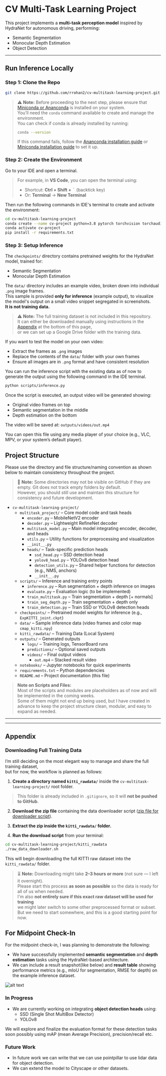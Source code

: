 # CV Multi-Task Learning Project

This project implements a **multi-task perception model** inspired by HydraNet for autonomous driving, performing:
- Semantic Segmentation
- Monocular Depth Estimation
- Object Detection

---

## Run Inference Locally

### Step 1: Clone the Repo

```bash
git clone https://github.com/rrohan2/cv-multitask-learning-project.git
```

> ⚠️ **Note:** Before proceeding to the next step, please ensure that [Miniconda or Ananconda](https://www.anaconda.com/download/success) is installed on your system.  
> You’ll need the `conda` command available to create and manage the environment.  
> You can check if conda is already installed by running:
> ```bash
> conda --version
> ```
> If this command fails, follow the [Ananconda installation guide](https://www.anaconda.com/docs/getting-started/anaconda/install) or [Miniconda installation guide](https://www.anaconda.com/docs/getting-started/miniconda/install) to set it up.  

### Step 2: Create the Environment

Go to your IDE and open a terminal.

> For example, in **VS Code**, you can open the terminal using:
> - Shortcut: **Ctrl + Shift +** <kbd>`</kbd> (backtick key)
> - Or:  **Terminal** → **New Terminal**

Then run the following commands in IDE's terminal to create and activate the environment:

```bash
cd cv-multitask-learning-project
conda create --name cv-project python=3.8 pytorch torchvision torchaudio pytorch-cuda cudatoolkit -c pytorch -c nvidia -c conda-forge -y
conda activate cv-project
pip install -r requirements.txt
```
### Step 3: Setup Inference

The `checkpoints/` directory contains pretrained weights for the HydraNet model, trained for:
- Semantic Segmentation
- Monocular Depth Estimation

The `data/` directory includes an example video, broken down into individual `.png` image frames.  
This sample is provided **only for inference** (example output), to visualize the model's output on a small video snippet segregated in screenshots.  
**It is not training data.**

> ⚠️ **Note:** The full training dataset is not included in this repository.  
> It can either be downloaded manually using instructions in the [Appendix](#appendix) at the bottom of this page,  
> or we can set up a Google Drive folder with the training data.

If you want to test the model on your own video:
- Extract the frames as `.png` images
- Replace the contents of the `data/` folder with your own frames
- Ensure all images are in `.png` format and have consistent resolution

You can run the inference script with the existing data as of now to generate the output using the following command in the IDE terminal.

```bash
python scripts/inference.py
```

Once the script is executed, an output video will be generated showing:

- Original video frames on top  
- Semantic segmentation in the middle  
- Depth estimation on the bottom

The video will be saved at: `outputs/videos/out.mp4`

You can open this file using any media player of your choice (e.g., VLC, MPV, or your system’s default player).



## Project Structure 

Please use the directory and file structure/naming convention as shown below to maintain consistency throughout the project.

> 📝 **Note:** Some directories may not be visible on GitHub if they are empty. Git does not track empty folders by default.  
> However, you should still use and maintain this structure for consistency and future development.

- `cv-multitask-learning-project/`
  - `multitask_project/` – Core model code and task heads
    - `encoder.py` – MobileNetV2 encoder
    - `decoder.py` – Lightweight RefineNet decoder
    - `multitask_model.py` – Main model integrating encoder, decoder, and heads
    - `utils.py` – Utility functions for preprocessing and visualization
    - `__init__.py`
    - `heads/` – Task-specific prediction heads
      - `ssd_head.py` – SSD detection head
      - `yolov8_head.py` – YOLOv8 detection head
      - `detection_utils.py` – Shared helper functions for detection (e.g., NMS, anchors)
      - `__init__.py`
  - `scripts/` – Inference and training entry points
    - `inference.py` – Run segmentation + depth inference on images
    - `evaluate.py` – Evaluation logic (to be implemented)
    - `train_multitask.py` – Train segmentation + depth [+ normals]
    - `train_seg_depth.py` – Train segmentation + depth only
    - `train_detection.py` – Train SSD or YOLOv8 detection heads
  - `checkpoints/` – Pretrained model weights for inference (e.g., `ExpKITTI_joint.ckpt`)
  - `data/` – Sample inference data (video frames and color map `cmap_kitti.npy`)
  - `kitti_rawdata/` – Training Data (Local System)
  - `outputs/` – Generated outputs
    - `logs/` – Training logs, TensorBoard runs
    - `predictions/` – Optional saved outputs
    - `videos/` – Final output videos
      - `out.mp4` – Stacked result video
  - `notebooks/` – Jupyter notebooks for quick experiments
  - `requirements.txt` – Python dependencies
  - `README.md` – Project documentation (this file)



> **Note on Scripts and Files:**  
> Most of the scripts and modules are placeholders as of now and will be implemented in the coming weeks.  
> Some of them might not end up being used, but I have created in advance to keep the project structure clean, modular, and easy to expand as needed.
---

---

## Appendix

### Downloading Full Training Data

I’m still deciding on the most elegant way to manage and share the full training dataset,  
but for now, the workflow is planned as follows:

1. **Create a directory named `kitti_rawdata/`** inside the `cv-multitask-learning-project/` root folder.

> This folder is already included in `.gitignore`, so it will **not be pushed to GitHub**.

2. **Download the zip file** containing the data downloader script ([zip file for downloader script](https://drive.google.com/file/d/1I2vAyBpTQCSCvkpjU8uytluSOLWZ4Rh3/view?usp=drive_link)).

3. **Extract the zip inside the `kitti_rawdata/` folder.**

4. **Run the download script** from your terminal:

```bash
cd cv-multitask-learning-project/kitti_rawdata
./raw_data_downloader.sh
```

This will begin downloading the full KITTI raw dataset into the `kitti_rawdata/` folder.

> ⏳ **Note:** Downloading might take **2–3 hours or more** (not sure — I left it overnight).  
> Please start this process **as soon as possible** so the data is ready for all of us when needed.  
> I'm also **not entirely sure if this exact raw dataset will be used for training**   
> we might later switch to some other preprocessed format or subset.  
> But we need to start somewhere, and this is a good starting point for now.


## For Midpoint Check-In

For the midpoint check-in, I was planning to demonstrate the following:

- We have successfully implemented **semantic segmentation** and **depth estimation** tasks using the HydraNet-based architecture.
- We can include a result snapshot(like below) and **result table** showing performance metrics (e.g., mIoU for segmentation, RMSE for depth) on the example inference dataset.

![alt text](<Screenshot from 2025-03-31 04-14-37.png>)


### In Progress
- We are currently working on integrating **object detection heads** using:
  - SSD (Single Shot MultiBox Detector)
  - YOLOv8

We will explore and finalize the evaluation format for these detection tasks soon possibly using mAP (mean Average Precision), precision/recall etc.

### Future Work

- In future work we can write that we can use pointpillar to use lidar data for object detection.
- We can extend the model to Cityscape or other datasets.